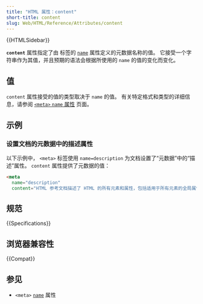 ```yaml
---
title: "HTML 属性：content"
short-title: content
slug: Web/HTML/Reference/Attributes/content
---
```


{{HTMLSidebar}}

**`content`** 属性指定了由 <meta> 标签的 [`name`](/zh-CN/docs/Web/HTML/Reference/Elements/meta/name) 属性定义的元数据名称的值。
它接受一个字符串作为其值，并且预期的语法会根据所使用的 `name` 的值的变化而变化。

## 值

`content` 属性接受的值的类型取决于 `name` 的值。
有关特定格式和类型的详细信息，请参阅 [`<meta>` `name` 属性](/zh-CN/docs/Web/HTML/Reference/Elements/meta/name) 页面。

## 示例

### 设置文档的元数据中的描述属性

以下示例中， `<meta>` 标签使用 `name=description` 为文档设置了“元数据”中的“描述”属性。
`content` 属性提供了元数据的值：

```html
<meta
  name="description"
  content="HTML 参考文档描述了 HTML 的所有元素和属性，包括适用于所有元素的全局属性。" />
```

## 规范

{{Specifications}}

## 浏览器兼容性

{{Compat}}

## 参见

- `<meta>` [`name`](/zh-CN/docs/Web/HTML/Reference/Elements/meta/name) 属性